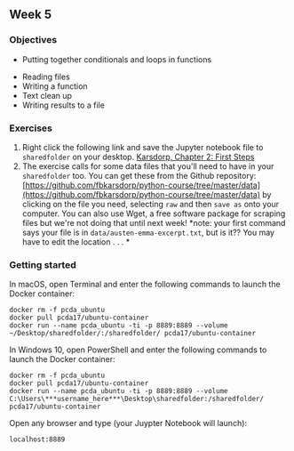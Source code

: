 ## Week 5

### Objectives
* Putting together conditionals and loops in functions
- Reading files
- Writing a function
- Text clean up
- Writing results to a file

### Exercises
1. Right click the following link and save the Jupyter notebook file to `sharedfolder` on your desktop.
[Karsdorp, Chapter 2: First Steps](http://nbviewer.jupyter.org/github/fbkarsdorp/python-course/blob/master/Chapter%202%20-%20First%20steps.ipynb)
2. The exercise calls for some data files that you'll need to have in your `sharedfolder` too. You can get these from the Github repository: [https://github.com/fbkarsdorp/python-course/tree/master/data](https://github.com/fbkarsdorp/python-course/tree/master/data) by clicking on the file you need, selecting `raw` and then `save as` onto your computer. You can also use Wget, a free software package for scraping files but we're not doing that until next week! *note: your first command says your file is in `data/austen-emma-excerpt.txt`, but is it?? You may have to edit the location . . . *

### Getting started
In macOS, open Terminal and enter the following commands to launch the Docker container:

```
docker rm -f pcda_ubuntu
docker pull pcda17/ubuntu-container
docker run --name pcda_ubuntu -ti -p 8889:8889 --volume ~/Desktop/sharedfolder/:/sharedfolder/ pcda17/ubuntu-container
```

In Windows 10, open PowerShell and enter the following commands to launch the Docker container:

```
docker rm -f pcda_ubuntu
docker pull pcda17/ubuntu-container
docker run --name pcda_ubuntu -ti -p 8889:8889 --volume C:\Users\***username_here***\Desktop\sharedfolder:/sharedfolder/ pcda17/ubuntu-container
```

Open any browser and type (your Juypter Notebook will launch):
```
localhost:8889
```

<!--

[https://raw.githubusercontent.com/pcda17/pcda17.github.io/master/week-05.ipynb](https://raw.githubusercontent.com/pcda17/pcda17.github.io/master/week-05.ipynb)


Go to [localhost:8889](localhost:8889) and click on `week-05.ipynb` to launch the notebook.

-->
